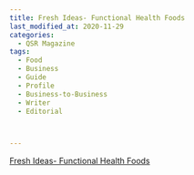 ```yaml
---
title: Fresh Ideas- Functional Health Foods
last_modified_at: 2020-11-29
categories:
  - QSR Magazine
tags:
  - Food
  - Business
  - Guide
  - Profile
  - Business-to-Business
  - Writer
  - Editorial 



---
```


[Fresh Ideas- Functional Health Foods](http://www.ourdigitalmags.com/publication/?i=569390&ver=html5&p=23)
